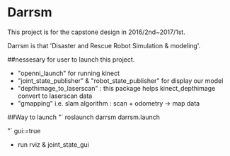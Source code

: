 # Darrsm

This project is for the capstone design in 2016/2nd~2017/1st.

Darrsm is that 'Disaster and Rescue Robot Simulation & modeling'.


##nessesary for user to launch this project.
- "openni_launch" for running kinect
- "joint_state_publisher" & "robot_state_publisher" for display our model
- "depthimage_to_laserscan" : this package helps kinect_depthimage convert to laserscan data
- "gmapping" i.e. slam algorithm : scan + odometry -> map data

##Way to launch
"`
roslaunch darrsm darrsm.launch

"`
gui:=true
- run rviz & joint_state_gui